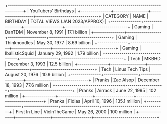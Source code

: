 +-------------------------------------------------------------------------------------+
|                                 YouTubers' Birthdays                                |
+---------------+-----------------+-------------------+-------------------------------+
|    CATEGORY   |       NAME      |      BIRTHDAY     | TOTAL VIEWS (JAN 2023/APPROX) |
+---------------+-----------------+-------------------+-------------------------------+
|     Gaming    |      DanTDM     |  November 8, 1991 |          17.1 billion         |
+---------------+-----------------+-------------------+-------------------------------+
|     Gaming    |   Thinknoodles  |    May 30, 1977   |          8.69 billion         |
+---------------+-----------------+-------------------+-------------------------------+
|     Gaming    | IballisticSquid |  January 29, 1992 |          1.79 billion         |
+---------------+-----------------+-------------------+-------------------------------+
|      Tech     |      MKBHD      |  December 3, 1993 |          12.5 billion         |
+---------------+-----------------+-------------------+-------------------------------+
|      Tech     | Linus Tech Tips |  August 20, 1976  |          10.9 billion         |
+---------------+-----------------+-------------------+-------------------------------+
|     Pranks    |    Zac Alsop    | December 18, 1993 |          77.6 million         |
+---------------+-----------------+-------------------+-------------------------------+
|     Pranks    |     Airrack     |   June 22, 1995   |          102 million          |
+---------------+-----------------+-------------------+-------------------------------+
|     Pranks    |      Fidias     |   April 10, 1996  |         135.1 million         |
+---------------+-----------------+-------------------+-------------------------------+
| First In Line |   VicInTheGame  |    May 26, 2000   |          100 million          |
+---------------+-----------------+-------------------+-------------------------------+